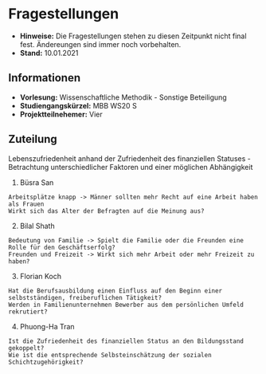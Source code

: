 # Fragestellungen

- **Hinweise:** Die Fragestellungen stehen zu diesen Zeitpunkt nicht final fest. Ändereungen sind immer noch vorbehalten. 
- **Stand:** 10.01.2021

## Informationen
- **Vorlesung:** Wissenschaftliche Methodik - Sonstige Beteiligung
- **Studiengangskürzel:** MBB WS20 S
- **Projektteilnehemer:** Vier


## **Zuteilung**

Lebenszufriedenheit anhand der Zufriedenheit des finanziellen Statuses - Betrachtung unterschiedlicher Faktoren und einer möglichen Abhängigkeit

1. Büsra San

```
Arbeitsplätze knapp -> Männer sollten mehr Recht auf eine Arbeit haben als Frauen
Wirkt sich das Alter der Befragten auf die Meinung aus?
```

2. Bilal Shath
```
Bedeutung von Familie -> Spielt die Familie oder die Freunden eine Rolle für den Geschäftserfolg?
Freunden und Freizeit -> Wirkt sich mehr Arbeit oder mehr Freizeit zu haben?
```

3. Florian Koch
```
Hat die Berufsausbildung einen Einfluss auf den Beginn einer selbstständigen, freiberuflichen Tätigkeit?
Werden in Familienunternehmen Bewerber aus dem persönlichen Umfeld rekrutiert?
```

4. Phuong-Ha Tran
```
Ist die Zufriedenheit des finanziellen Status an den Bildungsstand gekoppelt? 
Wie ist die entsprechende Selbsteinschätzung der sozialen Schichtzugehörigkeit?
```



